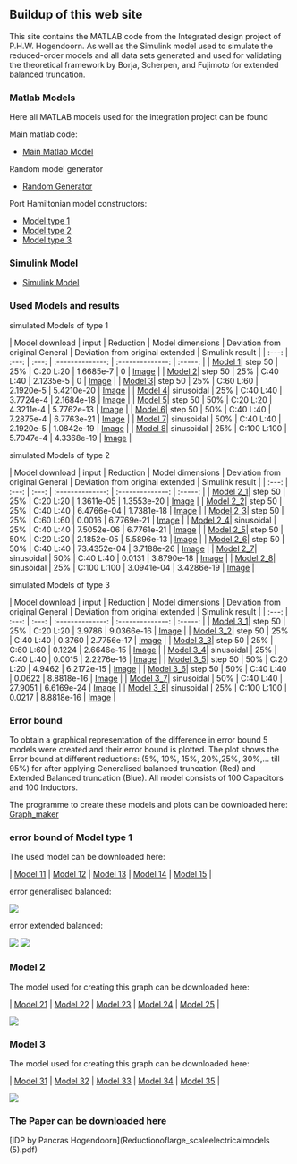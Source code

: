 ## Buildup of this web site

This site contains the MATLAB code from the Integrated design project of P.H.W. Hogendoorn. As well as the Simulink model used to simulate the reduced-order models and all data sets generated and used for validating the theoretical framework by Borja, Scherpen, and Fujimoto for extended balanced truncation.

### Matlab Models

Here all MATLAB models used for the integration project can be found

Main matlab code:
- [Main Matlab Model](https://github.com/PHW-H/IDP_extended_balanced_truncation/raw/main/RLC_system_Pancras_version.m)

Random model generator
- [Random Generator](https://github.com/PHW-H/IDP_extended_balanced_truncation/raw/main/Random_model_generator.m)

Port Hamiltonian model constructors:
- [Model type 1](https://github.com/PHW-H/IDP_extended_balanced_truncation/raw/main/Modeltype41.m)
- [Model type 2](https://github.com/PHW-H/IDP_extended_balanced_truncation/raw/main/Modeltype42.m)
- [Model type 3](https://github.com/PHW-H/IDP_extended_balanced_truncation/raw/main/Modeltype43.m)


### Simulink Model 

- [Simulink Model](balanced_modelreduction_rlc.slx)

### Used Models and results

simulated Models of type 1

| Model download | input | Reduction |  Model dimensions | Deviation from original General | Deviation from original extended | Simulink result |
| :---: | :---: | :---: | :--------------: | :--------------: | :-----: |
| [Model 1](https://github.com/PHW-H/IDP_extended_balanced_truncation/raw/main/Model_1.mat)| step 50 | 25% | C:20 L:20 | 1.6685e-7 | 0 | [Image](https://github.com/PHW-H/IDP_extended_balanced_truncation/raw/main/Model_1.png) |
| [Model 2](https://github.com/PHW-H/IDP_extended_balanced_truncation/raw/main/Model_2.mat)| step 50 | 25% | C:40 L:40 | 2.1235e-5 | 0 | [Image](https://github.com/PHW-H/IDP_extended_balanced_truncation/raw/main/Model_2.png) |
| [Model 3](https://github.com/PHW-H/IDP_extended_balanced_truncation/raw/main/Model_3.mat)| step 50 | 25% | C:60 L:60 | 2.1920e-5 | 5.4210e-20 | [Image](https://github.com/PHW-H/IDP_extended_balanced_truncation/raw/main/Model_3.png) |
| [Model 4](https://github.com/PHW-H/IDP_extended_balanced_truncation/raw/main/Model_4.mat)| sinusoidal | 25% | C:40 L:40 | 3.7724e-4 | 2.1684e-18 | [Image](https://github.com/PHW-H/IDP_extended_balanced_truncation/raw/main/Model_4.png) |
| [Model 5](https://github.com/PHW-H/IDP_extended_balanced_truncation/raw/main/Model_5.mat)| step 50 | 50% | C:20 L:20 | 4.3211e-4 | 5.7762e-13 | [Image](https://github.com/PHW-H/IDP_extended_balanced_truncation/raw/main/Model_5.png) |
| [Model 6](https://github.com/PHW-H/IDP_extended_balanced_truncation/raw/main/Model_6.mat)| step 50 | 50% | C:40 L:40 | 7.2875e-4 | 6.7763e-21 | [Image](https://github.com/PHW-H/IDP_extended_balanced_truncation/raw/main/Model_6.png) |
| [Model 7](https://github.com/PHW-H/IDP_extended_balanced_truncation/raw/main/Model_7.mat)| sinusoidal | 50% | C:40 L:40 | 2.1920e-5 | 1.0842e-19 | [Image](https://github.com/PHW-H/IDP_extended_balanced_truncation/raw/main/Model_7.png) |
| [Model 8](https://github.com/PHW-H/IDP_extended_balanced_truncation/raw/main/Model_8.mat)| sinusoidal | 25% | C:100 L:100 | 5.7047e-4 | 4.3368e-19 | [Image](https://github.com/PHW-H/IDP_extended_balanced_truncation/raw/main/Model_8.png) |

simulated Models of type 2

| Model download | input | Reduction |  Model dimensions | Deviation from original General | Deviation from original extended | Simulink result |
| :---: | :---: | :---: | :--------------: | :--------------: | :-----: |
| [Model 2_1](https://github.com/PHW-H/IDP_extended_balanced_truncation/raw/main/Model_2_1.mat)| step 50 | 25% | C:20 L:20 | 1.3611e-05 | 1.3553e-20 | [Image](https://github.com/PHW-H/IDP_extended_balanced_truncation/raw/main/Model_2_1.png) |
| [Model 2_2](https://github.com/PHW-H/IDP_extended_balanced_truncation/raw/main/Model_2_2.mat)| step 50 | 25% | C:40 L:40 | 6.4766e-04 | 1.7381e-18 | [Image](https://github.com/PHW-H/IDP_extended_balanced_truncation/raw/main/Model_2_2.png) |
| [Model 2_3](https://github.com/PHW-H/IDP_extended_balanced_truncation/raw/main/Model_2_3.mat)| step 50 | 25% | C:60 L:60 | 0.0016 | 6.7769e-21 | [Image](https://github.com/PHW-H/IDP_extended_balanced_truncation/raw/main/Model_2_3.png) |
| [Model 2_4](https://github.com/PHW-H/IDP_extended_balanced_truncation/raw/main/Model_2_4.mat)| sinusoidal | 25% | C:40 L:40 | 7.5052e-06 | 6.7761e-21 | [Image](https://github.com/PHW-H/IDP_extended_balanced_truncation/raw/main/Model_2_4.png) |
| [Model 2_5](https://github.com/PHW-H/IDP_extended_balanced_truncation/raw/main/Model_2_5.mat)| step 50 | 50% | C:20 L:20 | 2.1852e-05 | 5.5896e-13 | [Image](https://github.com/PHW-H/IDP_extended_balanced_truncation/raw/main/Model_2_5.png) |
| [Model 2_6](https://github.com/PHW-H/IDP_extended_balanced_truncation/raw/main/Model_2_6.mat)| step 50 | 50% | C:40 L:40 | 73.4352e-04 | 3.7188e-26 | [Image](https://github.com/PHW-H/IDP_extended_balanced_truncation/raw/main/Model_2_6.png) |
| [Model 2_7](https://github.com/PHW-H/IDP_extended_balanced_truncation/raw/main/Model_2_7.mat)| sinusoidal | 50% | C:40 L:40 | 0.0131 | 3.8790e-18 | [Image](https://github.com/PHW-H/IDP_extended_balanced_truncation/raw/main/Model_2_7.png) |
| [Model 2_8](https://github.com/PHW-H/IDP_extended_balanced_truncation/raw/main/Model_2_8.mat)| sinusoidal | 25% | C:100 L:100 | 3.0941e-04 | 3.4286e-19 | [Image](https://github.com/PHW-H/IDP_extended_balanced_truncation/raw/main/Model_2_8.png) |

simulated Models of type 3

| Model download | input | Reduction |  Model dimensions | Deviation from original General | Deviation from original extended | Simulink result |
| :---: | :---: | :---: | :--------------: | :--------------: | :-----: |
| [Model 3_1](https://github.com/PHW-H/IDP_extended_balanced_truncation/raw/main/Model_3_1.mat)| step 50 | 25% | C:20 L:20 | 3.9786 | 9.0366e-16 | [Image](https://github.com/PHW-H/IDP_extended_balanced_truncation/raw/main/Model_3_1.png) |
| [Model 3_2](https://github.com/PHW-H/IDP_extended_balanced_truncation/raw/main/Model_3_2.mat)| step 50 | 25% | C:40 L:40 | 0.3760 | 2.7756e-17 | [Image](https://github.com/PHW-H/IDP_extended_balanced_truncation/raw/main/Model_3_2.png) |
| [Model 3_3](https://github.com/PHW-H/IDP_extended_balanced_truncation/raw/main/Model_3_3.mat)| step 50 | 25% | C:60 L:60 | 0.1224 | 2.6646e-15 | [Image](https://github.com/PHW-H/IDP_extended_balanced_truncation/raw/main/Model_3_3.png) |
| [Model 3_4](https://github.com/PHW-H/IDP_extended_balanced_truncation/raw/main/Model_3_4.mat)| sinusoidal | 25% | C:40 L:40 | 0.0015 | 2.2276e-16 | [Image](https://github.com/PHW-H/IDP_extended_balanced_truncation/raw/main/Model_3_4.png) |
| [Model 3_5](https://github.com/PHW-H/IDP_extended_balanced_truncation/raw/main/Model_3_5.mat)| step 50 | 50% | C:20 L:20 | 4.9462 | 6.2172e-15 | [Image](https://github.com/PHW-H/IDP_extended_balanced_truncation/raw/main/Model_3_5.png) |
| [Model 3_6](https://github.com/PHW-H/IDP_extended_balanced_truncation/raw/main/Model_3_6.mat)| step 50 | 50% | C:40 L:40 | 0.0622 | 8.8818e-16 | [Image](https://github.com/PHW-H/IDP_extended_balanced_truncation/raw/main/Model_3_6.png) |
| [Model 3_7](https://github.com/PHW-H/IDP_extended_balanced_truncation/raw/main/Model_3_7.mat)| sinusoidal | 50% | C:40 L:40 | 27.9051 | 6.6169e-24 | [Image](https://github.com/PHW-H/IDP_extended_balanced_truncation/raw/main/Model_3_7.png) |
| [Model 3_8](https://github.com/PHW-H/IDP_extended_balanced_truncation/raw/main/Model_3_8.mat)| sinusoidal | 25% | C:100 L:100 | 0.0217 | 8.8818e-16 | [Image](https://github.com/PHW-H/IDP_extended_balanced_truncation/raw/main/Model_3_8.png) |

### Error bound

To obtain a graphical representation of the difference in error bound 5 models were created and their error bound is plotted. The plot shows the Error bound at different reductions: (5%, 10%, 15%, 20%,25%, 30%,... till 95%) for after applying Generalised balanced truncation (Red) and Extended Balanced truncation (Blue). All model consists of 100 Capacitors and 100 Inductors.

The programme to create these models and plots can be downloaded here: [Graph_maker](https://github.com/PHW-H/IDP_extended_balanced_truncation/raw/main/plots_maken.m)

### error bound of Model type 1

The used model can be downloaded here:

| [Model 11](https://github.com/PHW-H/IDP_extended_balanced_truncation/raw/main/Model_11.mat) | [Model 12](https://github.com/PHW-H/IDP_extended_balanced_truncation/raw/main/Model_12.mat) | [Model 13](https://github.com/PHW-H/IDP_extended_balanced_truncation/raw/main/Model_13.mat) | [Model 14](https://github.com/PHW-H/IDP_extended_balanced_truncation/raw/main/Model_14.mat) | [Model 15](https://github.com/PHW-H/IDP_extended_balanced_truncation/raw/main/Model_15.mat) |


error generalised balanced:

<img src="error_type1_general.png">

error extended balanced:

<img src="error_type1_extanded.png">


<img src="model_1_all_error_rb.png">

### Model 2

The model used for creating this graph can be downloaded here:

| [Model 21](https://github.com/PHW-H/IDP_extended_balanced_truncation/raw/main/Model_21.mat) | [Model 22](https://github.com/PHW-H/IDP_extended_balanced_truncation/raw/main/Model_22.mat) | [Model 23](https://github.com/PHW-H/IDP_extended_balanced_truncation/raw/main/Model_23.mat) | [Model 24](https://github.com/PHW-H/IDP_extended_balanced_truncation/raw/main/Model_24.mat) | [Model 25](https://github.com/PHW-H/IDP_extended_balanced_truncation/raw/main/Model_25.mat) |

<img src="model_2_all_error_rb.png">

### Model 3

The model used for creating this graph can be downloaded here:

| [Model 31](https://github.com/PHW-H/IDP_extended_balanced_truncation/raw/main/Model_31.mat) | [Model 32](https://github.com/PHW-H/IDP_extended_balanced_truncation/raw/main/Model_32.mat) | [Model 33](https://github.com/PHW-H/IDP_extended_balanced_truncation/raw/main/Model_33.mat) | [Model 34](https://github.com/PHW-H/IDP_extended_balanced_truncation/raw/main/Model_34.mat) | [Model 35](https://github.com/PHW-H/IDP_extended_balanced_truncation/raw/main/Model_35.mat) |

<img src="model_3_all_error_rb.png">

### The Paper can be downloaded here

[IDP by Pancras Hogendoorn](Reductionoflarge_scaleelectricalmodels (5).pdf)
